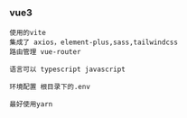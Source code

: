 ### vue3 

    使用的vite
    集成了 axios，element-plus,sass,tailwindcss
    路由管理 vue-router

    语言可以 typescript javascript
    
    环境配置 根目录下的.env

    最好使用yarn